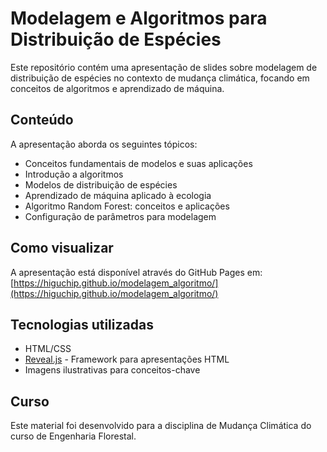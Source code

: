 # Modelagem e Algoritmos para Distribuição de Espécies

Este repositório contém uma apresentação de slides sobre modelagem de distribuição de espécies no contexto de mudança climática, focando em conceitos de algoritmos e aprendizado de máquina.

## Conteúdo

A apresentação aborda os seguintes tópicos:
- Conceitos fundamentais de modelos e suas aplicações
- Introdução a algoritmos
- Modelos de distribuição de espécies
- Aprendizado de máquina aplicado à ecologia
- Algoritmo Random Forest: conceitos e aplicações
- Configuração de parâmetros para modelagem

## Como visualizar

A apresentação está disponível através do GitHub Pages em:
[https://higuchip.github.io/modelagem_algoritmo/](https://higuchip.github.io/modelagem_algoritmo/)

## Tecnologias utilizadas

- HTML/CSS
- [Reveal.js](https://revealjs.com/) - Framework para apresentações HTML
- Imagens ilustrativas para conceitos-chave

## Curso

Este material foi desenvolvido para a disciplina de Mudança Climática do curso de Engenharia Florestal.
